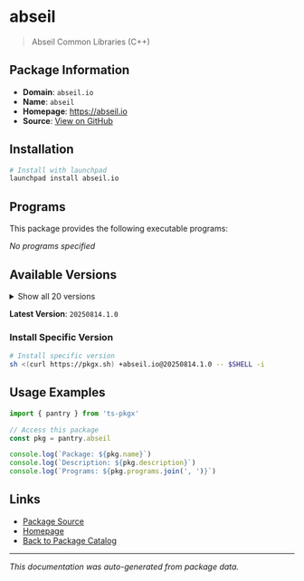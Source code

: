 # abseil

> Abseil Common Libraries (C++)

## Package Information

- **Domain**: `abseil.io`
- **Name**: `abseil`
- **Homepage**: https://abseil.io
- **Source**: [View on GitHub](https://github.com/pkgxdev/pantry/tree/main/projects/abseil.io/package.yml)

## Installation

```bash
# Install with launchpad
launchpad install abseil.io
```

## Programs

This package provides the following executable programs:

*No programs specified*

## Available Versions

<details>
<summary>Show all 20 versions</summary>

- `20250814.1.0`, `20250814.0.0`, `20250512.1.0`, `20250512.0.0`, `20250127.1.0`
- `20250127.0.0`, `20240722.1.0`, `20240722.0.0`, `20240116.3.0`, `20240116.2.0`
- `20240116.1.0`, `20240116.0.0`, `20230802.3.0`, `20230802.2.0`, `20230802.1.0`
- `20230802.0.0`, `20230125.4.0`, `20230125.3.0`, `20230125.2.0`, `20220623.2.0`

</details>

**Latest Version**: `20250814.1.0`

### Install Specific Version

```bash
# Install specific version
sh <(curl https://pkgx.sh) +abseil.io@20250814.1.0 -- $SHELL -i
```

## Usage Examples

```typescript
import { pantry } from 'ts-pkgx'

// Access this package
const pkg = pantry.abseil

console.log(`Package: ${pkg.name}`)
console.log(`Description: ${pkg.description}`)
console.log(`Programs: ${pkg.programs.join(', ')}`)
```

## Links

- [Package Source](https://github.com/pkgxdev/pantry/tree/main/projects/abseil.io/package.yml)
- [Homepage](https://abseil.io)
- [Back to Package Catalog](../../package-catalog.md)

---

*This documentation was auto-generated from package data.*
